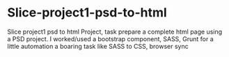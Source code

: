 # Slice-project1-psd-to-html
Slice project1 psd to html
Project, task prepare a complete html page using a PSD project. I worked/used a bootstrap component, SASS, Grunt for a little automation
a boaring task like SASS to CSS, browser sync
